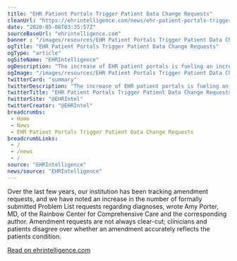 ```yaml
--- 
title: "EHR Patient Portals Trigger Patient Data Change Requests"
cleanUrl: "https://ehrintelligence.com/news/ehr-patient-portals-trigger-patient-data-change-requests"
date: "2020-05-08T03:35:57Z"
sourceBaseUrl: "ehrintelligence.com"
banner : "/images/resources/EHR Patient Portals Trigger Patient Data Change Requests.jpg"
ogTitle: "EHR Patient Portals Trigger Patient Data Change Requests"
ogType: "article"
ogSiteName: "EHRIntelligence"
ogDescription: "The increase of EHR patient portals is fueling an increase in medical record change requests by the patient.  "
ogImage: "/images/resources/EHR Patient Portals Trigger Patient Data Change Requests.jpg"
twitterCard: "summary"
twitterDescription: "The increase of EHR patient portals is fueling an increase in medical record change requests by the patient.  "
twitterTitle: "EHR Patient Portals Trigger Patient Data Change Requests"
twitterSite: "@EHRIntel"
twitterCreator: "@EHRIntel"
breadcrumbs:
 - Home
 - News
 - EHR Patient Portals Trigger Patient Data Change Requests
breadcrumbLinks:
 - / 
 - /news
 - / 
source: "EHRIntelligence"
news/source: "EHRIntelligence"
---
```

Over the last few years, our institution has been tracking amendment requests, and we have noted an increase in the number of formally submitted Problem List requests regarding diagnoses, wrote Amy Porter, MD, of the Rainbow Center for Comprehensive Care and the corresponding author. Amendment requests are not always clear-cut; clinicians and patients disagree over whether an amendment accurately reflects the patients condition.  
  
[Read on ehrintelligence.com](https://ehrintelligence.com/news/ehr-patient-portals-trigger-patient-data-change-requests)
